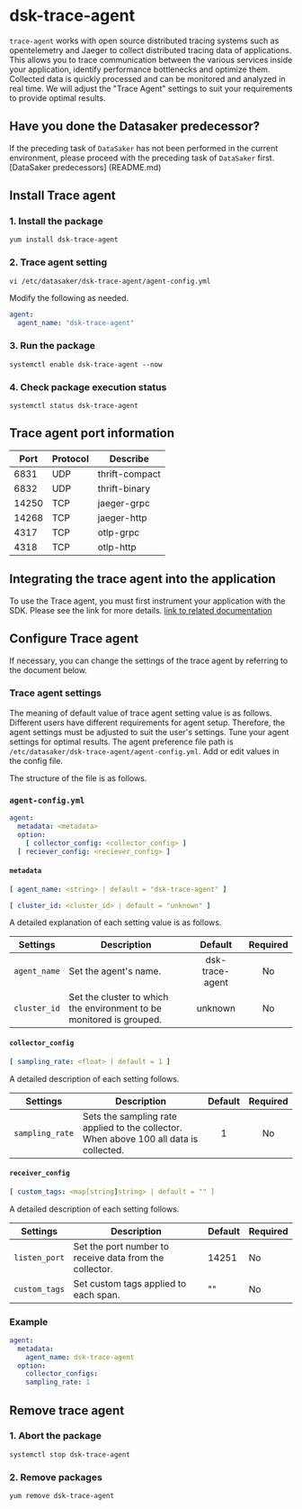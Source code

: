 # dsk-trace-agent

`trace-agent` works with open source distributed tracing systems such as opentelemetry and Jaeger to collect distributed tracing data of applications.
This allows you to trace communication between the various services inside your application, identify performance bottlenecks and optimize them.
Collected data is quickly processed and can be monitored and analyzed in real time.
We will adjust the "Trace Agent" settings to suit your requirements to provide optimal results.

## Have you done the Datasaker predecessor?

If the preceding task of `DataSaker` has not been performed in the current environment, please proceed with the preceding task of `DataSaker` first. [DataSaker predecessors] (README.md)

## Install Trace agent

### 1. Install the package
```shell
yum install dsk-trace-agent
```
### 2. Trace agent setting
```shell
vi /etc/datasaker/dsk-trace-agent/agent-config.yml
```
Modify the following as needed.
```yaml
agent:
  agent_name: "dsk-trace-agent"
```
### 3. Run the package
```shell
systemctl enable dsk-trace-agent --now
```
### 4. Check package execution status
```shell
systemctl status dsk-trace-agent
```
## Trace agent port information

| Port | Protocol | Describe |
|---------|---------|----------------|
| 6831 | UDP | thrift-compact |
| 6832 | UDP | thrift-binary |
| 14250 | TCP | jaeger-grpc |
| 14268 | TCP | jaeger-http |
| 4317 | TCP | otlp-grpc |
| 4318 | TCP | otlp-http |

## Integrating the trace agent into the application

To use the Trace agent, you must first instrument your application with the SDK.
Please see the link for more details.
[link to related documentation](https://github.com/datasaker/documentation/tree/main/settings/dsk-trace-agent/Instrumentation)

## Configure Trace agent

If necessary, you can change the settings of the trace agent by referring to the document below.

### Trace agent settings

The meaning of default value of trace agent setting value is as follows.
Different users have different requirements for agent setup.
Therefore, the agent settings must be adjusted to suit the user's settings.
Tune your agent settings for optimal results.
The agent preference file path is `/etc/datasaker/dsk-trace-agent/agent-config.yml`.
Add or edit values ​​in the config file.

The structure of the file is as follows.

### `agent-config.yml`
```yaml
agent:
  metadata: <metadata>
  option:
    [ collector_config: <collector_config> ]
  [ reciever_config: <reciever_config> ]
```
#### `metadata`
```yaml
[ agent_name: <string> | default = "dsk-trace-agent" ]

[ cluster_id: <cluster_id> | default = "unknown" ]
```
A detailed explanation of each setting value is as follows.

| **Settings** | **Description** | **Default** | **Required** |
| -------------------------- | ---------------------------------------------------------------------------------------------------- | :---------: | :----------: |
| `agent_name` | Set the agent's name. | dsk-trace-agent | No |
| `cluster_id` | Set the cluster to which the environment to be monitored is grouped. | unknown | No |

#### `collector_config`
```yaml
[ sampling_rate: <float> | default = 1 ]
```
A detailed description of each setting follows.

| **Settings** | **Description** | **Default** | **Required** |
| -------------------------- | ---------------------------------------------------------------------------------------------------- | :---------: | :----------: |
| `sampling_rate` | Sets the sampling rate applied to the collector. When above 100 all data is collected. | 1 | No |

#### `receiver_config`
```yaml
[ custom_tags: <map[string]string> | default = "" ]
```
A detailed description of each setting follows.

| **Settings** | **Description** | **Default** | **Required** |
| -------------------------- | ---------------------------------------------------------------------------------------------------- | ----------- | ------------ |
| `listen_port` | Set the port number to receive data from the collector. | 14251 | No |
| `custom_tags` | Set custom tags applied to each span. | "" | No |

### Example
```yaml
agent:
  metadata:
    agent_name: dsk-trace-agent 
  option:
    collector_configs:
    sampling_rate: 1
```
## Remove trace agent

### 1. Abort the package
```shell
systemctl stop dsk-trace-agent
```
### 2. Remove packages
```shell
yum remove dsk-trace-agent
```
